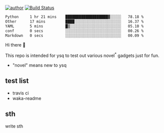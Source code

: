 [![author](https://img.shields.io/badge/author-ysq-green)](https://github.com/Yang-Shiqin)
[![Build Status](https://app.travis-ci.com/Yang-Shiqin/testall.svg?branch=main)](https://app.travis-ci.com/Yang-Shiqin/testall)

<!--START_SECTION:waka-->

```txt
Python     1 hr 21 mins    ███████████████████▓░░░░░   78.18 %
Other      17 mins         ████░░░░░░░░░░░░░░░░░░░░░   16.37 %
YAML       5 mins          █▒░░░░░░░░░░░░░░░░░░░░░░░   05.10 %
conf       0 secs          ░░░░░░░░░░░░░░░░░░░░░░░░░   00.26 %
Markdown   0 secs          ░░░░░░░░░░░░░░░░░░░░░░░░░   00.09 %
```

<!--END_SECTION:waka-->

Hi there 👋

This repo is intended for ysq to test out various novel<sup>*</sup> gadgets just for fun.

- "novel" means new to ysq

## test list
- travis ci
- waka-readme


## sth
write sth


